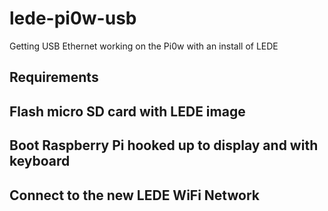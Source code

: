 # lede-pi0w-usb
Getting USB Ethernet working on the Pi0w with an install of LEDE

## Requirements
## Flash micro SD card with LEDE image
## Boot Raspberry Pi hooked up to display and with keyboard
## Connect to the new LEDE WiFi Network
## 
## 
